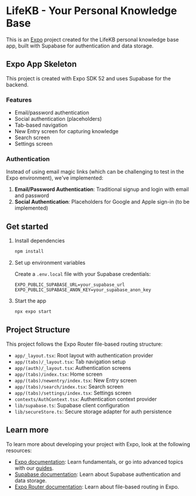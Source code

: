 # LifeKB - Your Personal Knowledge Base


This is an [Expo](https://expo.dev) project created for the LifeKB personal knowledge base app, built with Supabase for authentication and data storage.

## Expo App Skeleton

This project is created with Expo SDK 52 and uses Supabase for the backend.

### Features

- Email/password authentication
- Social authentication (placeholders)
- Tab-based navigation
- New Entry screen for capturing knowledge
- Search screen
- Settings screen

### Authentication

Instead of using email magic links (which can be challenging to test in the Expo environment), we've implemented:

1. **Email/Password Authentication**: Traditional signup and login with email and password
2. **Social Authentication**: Placeholders for Google and Apple sign-in (to be implemented)

## Get started

1. Install dependencies

   ```bash
   npm install
   ```

2. Set up environment variables

   Create a `.env.local` file with your Supabase credentials:
   ```
   EXPO_PUBLIC_SUPABASE_URL=your_supabase_url
   EXPO_PUBLIC_SUPABASE_ANON_KEY=your_supabase_anon_key
   ```

3. Start the app

   ```bash
   npx expo start
   ```

## Project Structure

This project follows the Expo Router file-based routing structure:

- `app/_layout.tsx`: Root layout with authentication provider
- `app/(tabs)/_layout.tsx`: Tab navigation setup
- `app/(auth)/_layout.tsx`: Authentication screens
- `app/(tabs)/index.tsx`: Home screen
- `app/(tabs)/newentry/index.tsx`: New Entry screen
- `app/(tabs)/search/index.tsx`: Search screen 
- `app/(tabs)/settings/index.tsx`: Settings screen
- `contexts/AuthContext.tsx`: Authentication context provider
- `lib/supabase.ts`: Supabase client configuration
- `lib/secureStore.ts`: Secure storage adapter for auth persistence

## Learn more

To learn more about developing your project with Expo, look at the following resources:

- [Expo documentation](https://docs.expo.dev/): Learn fundamentals, or go into advanced topics with our [guides](https://docs.expo.dev/guides).
- [Supabase documentation](https://supabase.com/docs): Learn about Supabase authentication and data storage.
- [Expo Router documentation](https://docs.expo.dev/router/introduction): Learn about file-based routing in Expo.
